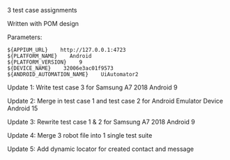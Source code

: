 3 test case assignments

Written with POM design

Parameters:

```robot
${APPIUM_URL}    http://127.0.0.1:4723
${PLATFORM_NAME}    Android
${PLATFORM_VERSION}    9
${DEVICE_NAME}    32006e3ac01f9573
${ANDROID_AUTOMATION_NAME}    UiAutomator2
```

Update 1: Write test case 3 for Samsung A7 2018 Android 9

Update 2: Merge in test case 1 and test case 2 for Android Emulator Device Android 15

Update 3: Rewrite test case 1 & 2 for Samsung A7 2018 Android 9

Update 4: Merge 3 robot file into 1 single test suite

Update 5: Add dynamic locator for created contact and message